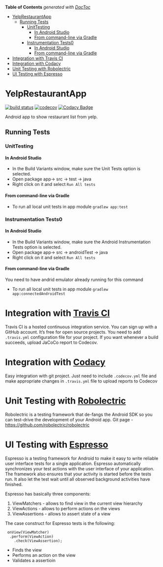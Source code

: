 <!-- START doctoc generated TOC please keep comment here to allow auto update -->
<!-- DON'T EDIT THIS SECTION, INSTEAD RE-RUN doctoc TO UPDATE -->
**Table of Contents**  *generated with [DocToc](https://github.com/thlorenz/doctoc)*

- [YelpRestaurantApp](#yelprestaurantapp)
  - [Running Tests](#running-tests)
    - [UnitTesting](#unittesting)
      - [In Android Studio](#in-android-studio)
      - [From command-line via Gradle](#from-command-line-via-gradle)
    - [Instrumentation Tests0](#instrumentation-tests0)
      - [In Android Studio](#in-android-studio-1)
      - [From command-line via Gradle](#from-command-line-via-gradle-1)
- [Integration with Travis CI](#integration-with-travis-ci)
- [Integration with Codacy](#integration-with-codacy)
- [Unit Testing with Robolectric](#unit-testing-with-robolectric)
- [UI Testing with Espresso](#ui-testing-with-espresso)

<!-- END doctoc generated TOC please keep comment here to allow auto update -->

# YelpRestaurantApp

[![build status](https://travis-ci.org/nishashirawala/YelpRestaurantApp.svg?branch=master)](https://travis-ci.org/nishashirawala/YelpRestaurantApp)
[![codecov](https://codecov.io/gh/nishashirawala/YelpRestaurantApp/branch/master/graph/badge.svg)](https://codecov.io/gh/nishashirawala/YelpRestaurantApp)
[![Codacy Badge](https://api.codacy.com/project/badge/Grade/e948f0d7b8cf4b0f8ac6a113df8f7a0e)](https://www.codacy.com/app/nishashirawala/YelpRestaurantApp)

Android app to show restaurant list from yelp.

## Running Tests 
### UnitTesting
#### In Android Studio
- In the Build Variants window, make sure the Unit Tests option is selected.
- Open package app-> src -> test -> java
- Right click on it and select ```Run All tests```

#### From command-line via Gradle
- To run all local unit tests in app module ```gradlew app:test```

### Instrumentation Tests0
#### In Android Studio
- In the Build Variants window, make sure the Android Instrumentation Tests option is selected.
- Open package app-> src -> androidTest -> java 
- Right click on it and select ```Run All tests```

#### From command-line via Gradle
You need to have andrid emulator already running for this command
- To run all local unit tests in app module ```gradlew app:connectedAndroidTest```


# Integration with [Travis CI](https://travis-ci.org/)
Travis CI is a hosted continuous integration service. You can sign up with a GitHub account. It’s free for open source projects.
You need to add ```.travis.yml``` configuration file for your project. If you want whenever a build succeeds, upload JaCoCo report to Codecov.

# Integration with [Codacy](https://www.codacy.com/)
Easy integration with git project. Just need to include ```.codecov.yml``` file and make appropriate changes in ```.travis.yml``` file to upload reports to Codecov

# Unit Testing with [Robolectric](http://robolectric.org/)
Robolectric is a testing framework that de-fangs the Android SDK so you can test-drive the development of your Android app.
Git page - https://github.com/robolectric/robolectric

# UI Testing with [Espresso](https://google.github.io/android-testing-support-library/docs/espresso/)
Espresso is a testing framework for Android to make it easy to write reliable user interface tests for a single application. 
Espresso automatically synchronizes your test actions with the user interface of your application. The framework also ensures that your activity is started before the tests run. It also let the test wait until all observed background activities have finished.

Espresso has basically three components:

1. ViewMatchers - allows to find view in the current view hierarchy
2. ViewActions - allows to perform actions on the views
3. ViewAssertions - allows to assert state of a view

The case construct for Espresso tests is the following:

     onView(ViewMatcher)    
      .perform(ViewAction)   
        .check(ViewAssertion); 
  -  Finds the view
  -  Performs an action on the view
  -  Validates a assertioin

